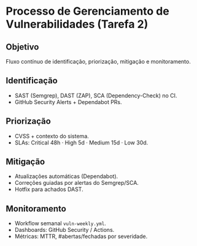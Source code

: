 # Processo de Gerenciamento de Vulnerabilidades (Tarefa 2)

## Objetivo
Fluxo contínuo de identificação, priorização, mitigação e monitoramento.

## Identificação
- SAST (Semgrep), DAST (ZAP), SCA (Dependency-Check) no CI.
- GitHub Security Alerts + Dependabot PRs.

## Priorização
- CVSS + contexto do sistema.
- SLAs: Critical 48h · High 5d · Medium 15d · Low 30d.

## Mitigação
- Atualizações automáticas (Dependabot).
- Correções guiadas por alertas do Semgrep/SCA.
- Hotfix para achados DAST.

## Monitoramento
- Workflow semanal `vuln-weekly.yml`.
- Dashboards: GitHub Security / Actions.
- Métricas: MTTR, #abertas/fechadas por severidade.

